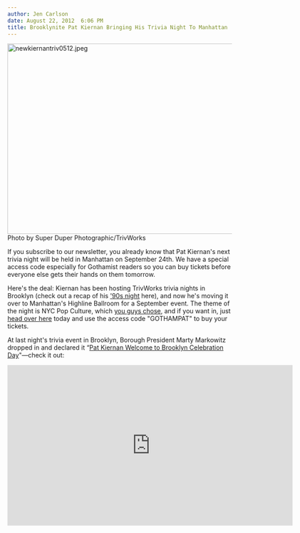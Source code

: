 ```yaml
---
author: Jen Carlson
date: August 22, 2012  6:06 PM
title: Brooklynite Pat Kiernan Bringing His Trivia Night To Manhattan
---
```


<p><span class="mt-enclosure mt-enclosure-image" style="display: inline;"> <img alt="newkiernantriv0512.jpeg" src="https://web.archive.org/web/20130511044111im_/http://gothamist.com/attachments/arts_jen/newkiernantriv0512.jpeg" width="640" height="427" class="image-none"> </span><br>
<span class="photo_caption">Photo by Super Duper Photographic/TrivWorks</span></p>

<p>If you subscribe to our newsletter, you already know that Pat Kiernan&apos;s next trivia night will be held in Manhattan on September 24th. We have a special access code especially for Gothamist readers so you can buy tickets before everyone else gets their hands on them tomorrow. </p>

<p>Here&apos;s the deal: Kiernan has been hosting TrivWorks trivia nights in Brooklyn (check out a recap of his <a href="https://web.archive.org/web/20130511044111/http://gothamist.com/2012/04/25/can_you_answer_these_90s_pop_cultur.php">&apos;90s night</a> here), and now he&apos;s moving it over to Manhattan&apos;s Highline Ballroom for a September event. The theme of the night is NYC Pop Culture, which <a href="https://web.archive.org/web/20130511044111/http://gothamist.com/2012/06/27/pick_the_next_pat_kiernan_trivia_ni.php">you guys chose</a>, and if you want in, just <a href="https://web.archive.org/web/20130511044111/http://www.ticketweb.com/t3/sale/SaleEventDetail?dispatch=loadSelectionData&amp;eventId=4856845&amp;pl=highline&amp;refid=gothamist&amp;utm_source=gothamist&amp;utm_medium=eventlink&amp;utm_campaign=pat%2Bkiernan">head over here</a> today and use the access code &quot;GOTHAMPAT&quot; to buy your tickets.</p>

<p>At last night&apos;s trivia event in Brooklyn, Borough President Marty Markowitz dropped in and declared it &#x201C;<a href="https://web.archive.org/web/20130511044111/http://www.patspapers.com/blog/item/its_official_pats_a_brooklynite_video/">Pat Kiernan Welcome to Brooklyn Celebration Day</a>&quot;&#x2014;check it out:</p>

<p><iframe width="640" height="360" src="https://web.archive.org/web/20130511044111if_/http://www.youtube-nocookie.com/embed/VVhmFtvnGBQ" frameborder="0" allowfullscreen></iframe></p>